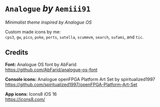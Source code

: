 # `Analogue` *by* `Aemiii91`

*Minimalist theme inspired by Analogue OS*

Custom made icons by me:  
`cps3`, `gw`, `pico`, `poke`, `ports`, `satella`, `scummvm`, `search`, `sufami`, and `tic`.

## Credits

**Font:** Analogue OS font by AbFarid  
https://github.com/AbFarid/analogue-os-font

**Console icons:** Analogue openFPGA Platform Art Set by spiritualized1997  
https://github.com/spiritualized1997/openFPGA-Platform-Art-Set

**App icons:** Icons8 iOS 16  
https://icons8.com/
